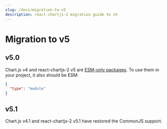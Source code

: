 ```yaml
---
slug: /docs/migration-to-v5
description: react-chartjs-2 migration guide to v5
---
```


# Migration to v5

## v5.0

Chart.js v4 and react-chartjs-2 v5 are [ESM-only packages](https://nodejs.org/api/esm.html). To use them in your project, it also should be ESM:

```json title="package.json"
{
  "type": "module"
}
```

## v5.1

Chart.js v4.1 and react-chartjs-2 v5.1 have restored the CommonJS support.
